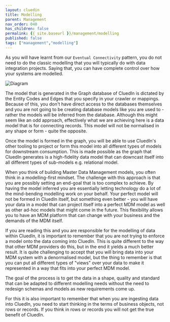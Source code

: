 ```yaml
---
layout: cluedin
title: Modelling
parent: Management
nav_order: 040
has_children: false
permalink: {{ site.baseurl }}/management/modelling
published: false
tags: ["management","modelling"]
---
```


As you will have learnt from our `Eventual Connectivity` pattern, you do not need to do the classic modelling that you will typically do with data integration projects. Saying that, you can have complete control over how your systems are modelled.

![Diagram](../assets/images/management/intro-modelling.png)  

The model that is generated in the Graph database of CluedIn is dictated by the Entity Codes and Edges that you specify in your crawler or mappings. Because of this, you don't have direct access to the databases themselves and you are not going to be creating database models like you are used to - rather the models will be inferred from the database. Although this might seem like an odd approach, effectively what we are achieving here is a data model that is for connecting records. This model will not be normalised in any shape or form - quite the opposite. 

Once the model is formed in the graph, you will be able to use CluedIn's other tooling to project or form this model into all different types of models for downstream consumption. This is made possible as the graph that CluedIn generates is a high-fidelity data model that can downcast itself into all different types of sub-models e.g. relational model. 

When you think of building Master Data Management models, you often think in a modelling-first mindset. The challenge with this approach is that you are possibly setting an end-goal that is too complex to achieve. By having the model inferred you are essentially letting technology do a lot of the mind-bending modelling work on your behalf. Your perfect model will not be formed in CluedIn itself, but something even better - you will have your data in a model that can project itself into a perfect MDM model as well as other ad-hoc models that might come in the future. This flexibility allows you to have an MDM platform that can change with your business and the demands of the MDM itself.

If you are reading this and you are responsible for the modelling of data within CluedIn, it is important to remember that you are not trying to enforce a model onto the data coming into CluedIn. This is quite different to the way that other MDM providers do this, but in the end it yields a much better result. It is quite challenging to accept that you will bring data into your MDM system with a denormalised model, but the thing to remember is that you can put all different types of "views" over your data to make it represented in a way that fits into your perfect MDM model. 

The goal of the process is to get the data in a shape, quality and standard that can be adapted to different modelling needs without the need to redesign schemas and models as new requirements come up. 

For this it is also important to remember that when you are ingesting data into CluedIn, you need to start thinking in the terms of business objects, not rows or records. If you think in rows or records you will not get the true benefit of CluedIn. 